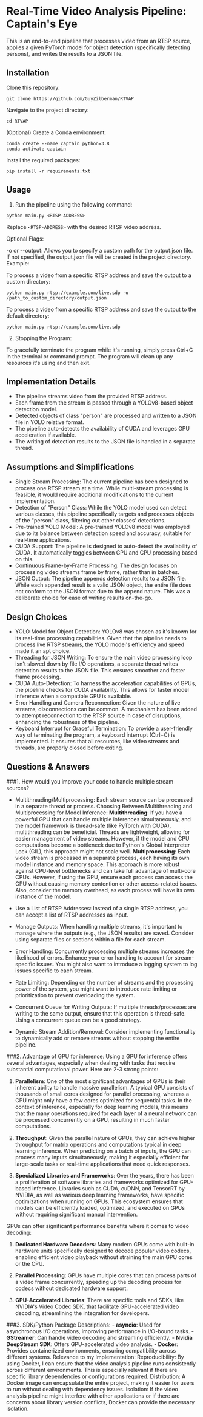 # Real-Time Video Analysis Pipeline: Captain's Eye

This is an end-to-end pipeline that processes video from an RTSP source, applies a given PyTorch model for object detection (specifically detecting persons), and writes the results to a JSON file.

## Installation

Clone this repository:
   ```
   git clone https://github.com/GuyZilberman/RTVAP
   ```

Navigate to the project directory:
   ```
   cd RTVAP
   ```

(Optional) Create a Conda environment:
   ```
   conda create --name captain python=3.8
   conda activate captain
   ```

Install the required packages:
   ```
   pip install -r requirements.txt
   ```

## Usage

1. Run the pipeline using the following command:

```
python main.py <RTSP-ADDRESS>
```

Replace `<RTSP-ADDRESS>` with the desired RTSP video address.

Optional Flags:

-o or --output: Allows you to specify a custom path for the output.json file. If not specified, the output.json file will be created in the project directory.
Example:

To process a video from a specific RTSP address and save the output to a custom directory:

	python main.py rtsp://example.com/live.sdp -o /path_to_custom_directory/output.json

To process a video from a specific RTSP address and save the output to the default directory:

	python main.py rtsp://example.com/live.sdp

2. Stopping the Program:

To gracefully terminate the program while it's running, simply press Ctrl+C in the terminal or command prompt. The program will clean up any resources it's using and then exit.

## Implementation Details

- The pipeline streams video from the provided RTSP address.
- Each frame from the stream is passed through a YOLOv8-based object detection model.
- Detected objects of class "person" are processed and written to a JSON file in YOLO relative format.
- The pipeline auto-detects the availability of CUDA and leverages GPU acceleration if available.
- The writing of detection results to the JSON file is handled in a separate thread.

## Assumptions and Simplifications
- Single Stream Processing: The current pipeline has been designed to process one RTSP stream at a time. While multi-stream processing is feasible, it would require additional modifications to the current implementation.
- Detection of "Person" Class: While the YOLO model used can detect various classes, this pipeline specifically targets and processes objects of the "person" class, filtering out other classes' detections.
- Pre-trained YOLO Model: A pre-trained YOLOv8 model was employed due to its balance between detection speed and accuracy, suitable for real-time applications.
- CUDA Support: The pipeline is designed to auto-detect the availability of CUDA. It automatically toggles between GPU and CPU processing based on this.
- Continuous Frame-by-Frame Processing: The design focuses on processing video streams frame by frame, rather than in batches.
- JSON Output: The pipeline appends detection results to a JSON file. While each appended result is a valid JSON object, the entire file does not conform to the JSON format due to the append nature. This was a deliberate choice for ease of writing results on-the-go.

## Design Choices
- YOLO Model for Object Detection: YOLOv8 was chosen as it's known for its real-time processing capabilities. Given that the pipeline needs to process live RTSP streams, the YOLO model's efficiency and speed made it an apt choice.
- Threading for JSON Writing: To ensure the main video processing loop isn't slowed down by file I/O operations, a separate thread writes detection results to the JSON file. This ensures smoother and faster frame processing.
- CUDA Auto-Detection: To harness the acceleration capabilities of GPUs, the pipeline checks for CUDA availability. This allows for faster model inference when a compatible GPU is available.
- Error Handling and Camera Reconnection: Given the nature of live streams, disconnections can be common. A mechanism has been added to attempt reconnection to the RTSP source in case of disruptions, enhancing the robustness of the pipeline.
- Keyboard Interrupt for Graceful Termination: To provide a user-friendly way of terminating the program, a keyboard interrupt (Ctrl+C) is implemented. It ensures that all resources, like video streams and threads, are properly closed before exiting.

## Questions & Answers
###1. How would you improve your code to handle multiple stream sources?
- Multithreading/Multiprocessing: Each stream source can be processed in a separate thread or process. 
Choosing Between Multithreading and Multiprocessing for Model Inference:
**Multithreading**: If you have a powerful GPU that can handle multiple inferences simultaneously, and the model framework is thread-safe (like PyTorch with CUDA), multithreading can be beneficial. Threads are lightweight, allowing for easier management of video streams. However, if the model and CPU computations become a bottleneck due to Python's Global Interpreter Lock (GIL), this approach might not scale well.
**Multiprocessing**: Each video stream is processed in a separate process, each having its own model instance and memory space. This approach is more robust against CPU-level bottlenecks and can take full advantage of multi-core CPUs. However, if using the GPU, ensure each process can access the GPU without causing memory contention or other access-related issues. Also, consider the memory overhead, as each process will have its own instance of the model.

- Use a List of RTSP Addresses:
Instead of a single RTSP address, you can accept a list of RTSP addresses as input.

- Manage Outputs:
When handling multiple streams, it's important to manage where the outputs (e.g., the JSON results) are saved. Consider using separate files or sections within a file for each stream.

- Error Handling:
Concurrently processing multiple streams increases the likelihood of errors. Enhance your error handling to account for stream-specific issues. You might also want to introduce a logging system to log issues specific to each stream.

- Rate Limiting:
Depending on the number of streams and the processing power of the system, you might want to introduce rate limiting or prioritization to prevent overloading the system.

- Concurrent Queue for Writing Outputs:
If multiple threads/processes are writing to the same output, ensure that this operation is thread-safe. Using a concurrent queue can be a good strategy.

- Dynamic Stream Addition/Removal:
Consider implementing functionality to dynamically add or remove streams without stopping the entire pipeline.

###2. Advantage of GPU for inference:
Using a GPU for inference offers several advantages, especially when dealing with tasks that require substantial computational power. Here are 2-3 strong points:

1. **Parallelism**: One of the most significant advantages of GPUs is their inherent ability to handle massive parallelism. A typical GPU consists of thousands of small cores designed for parallel processing, whereas a CPU might only have a few cores optimized for sequential tasks. In the context of inference, especially for deep learning models, this means that the many operations required for each layer of a neural network can be processed concurrently on a GPU, resulting in much faster computations.

2. **Throughput**: Given the parallel nature of GPUs, they can achieve higher throughput for matrix operations and computations typical in deep learning inference. When predicting on a batch of inputs, the GPU can process many inputs simultaneously, making it especially efficient for large-scale tasks or real-time applications that need quick responses.

3. **Specialized Libraries and Frameworks**: Over the years, there has been a proliferation of software libraries and frameworks optimized for GPU-based inference. Libraries such as CUDA, cuDNN, and TensorRT by NVIDIA, as well as various deep learning frameworks, have specific optimizations when running on GPUs. This ecosystem ensures that models can be efficiently loaded, optimized, and executed on GPUs without requiring significant manual intervention.

GPUs can offer significant performance benefits where it comes to video decoding:

1. **Dedicated Hardware Decoders**: Many modern GPUs come with built-in hardware units specifically designed to decode popular video codecs, enabling efficient video playback without straining the main GPU cores or the CPU.

2. **Parallel Processing**: GPUs have multiple cores that can process parts of a video frame concurrently, speeding up the decoding process for codecs without dedicated hardware support.

3. **GPU-Accelerated Libraries**: There are specific tools and SDKs, like NVIDIA's Video Codec SDK, that facilitate GPU-accelerated video decoding, streamlining the integration for developers.

###3. SDK/Python Package Descriptions:
    - **asyncio**: Used for asynchronous I/O operations, improving performance in I/O-bound tasks.
    - **GStreamer**: Can handle video decoding and streaming efficiently.
    - **Nvidia DeepStream SDK**: Offers GPU-accelerated video analysis.
    - **Docker**: Provides containerized environments, ensuring compatibility across different systems.
				  Relevance to my Implementation:
					Reproducibility: By using Docker, I can ensure that the video analysis pipeline runs consistently across different environments. This is especially relevant if there are specific library dependencies or configurations required.
					Distribution: A Docker image can encapsulate the entire project, making it easier for users to run without dealing with dependency issues.
					Isolation: If the video analysis pipeline might interfere with other applications or if there are concerns about library version conflicts, Docker can provide the necessary isolation.
					